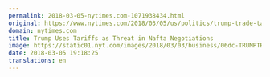 ```yaml
---
permalink: 2018-03-05-nytimes.com-1071938434.html
original: https://www.nytimes.com/2018/03/05/us/politics/trump-trade-tariffs-nafta.html?partner=rss&amp;emc=rss
domain: nytimes.com
title: Trump Uses Tariffs as Threat in Nafta Negotiations
image: https://static01.nyt.com/images/2018/03/03/business/06dc-TRUMPTRADE/06dc-TRUMPTRADE-mediumThreeByTwo440-v2.jpg
date: 2018-03-05 19:18:25
translations: en
---
```


